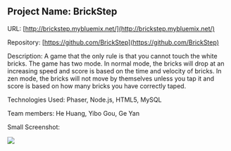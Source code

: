 ## Project Name: BrickStep

URL: [http://brickstep.mybluemix.net/](http://brickstep.mybluemix.net/)

Repository: [https://github.com/BrickStep](https://github.com/BrickStep)

Description: A game that the only rule is that you cannot touch the white bricks. The game has two mode. In normal mode, the bricks will drop at an increasing speed and score is based on the time and velocity of bricks. In zen mode, the bricks will not move by themselves unless you tap it and score is based on how many bricks you have correctly taped.

Technologies Used: Phaser, Node.js, HTML5, MySQL

Team members: He Huang, Yibo Gou, Ge Yan

Small Screenshot: 

![](https://lh6.googleusercontent.com/f_QHdwPL9dbcW9Jlcpc4l5hh_kyQtPjHcjiWVmiyTwqtQfJlm3jkXgPSFHmOkCtA90tH0bEu-1THhpyJGcBOF6blBhkreyFVuSBnrvHQ08iRN-bIGxWX9GthG9cICKr-lHDv3y7o)


